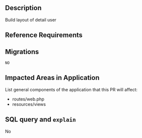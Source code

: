 ## Description
   Build layout of detail user
## Reference Requirements


## Migrations
    NO

## Impacted Areas in Application
List general components of the application that this PR will affect:

- routes/web.php
- resources/views

## SQL query and `explain`
  No

